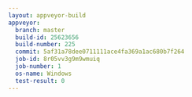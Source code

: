 ```yaml
---
layout: appveyor-build
appveyor:
  branch: master
  build-id: 25623656
  build-number: 225
  commit: 5af31a78dee0711111ace4fa369a1ac680b7f264
  job-id: 8r05vv3g9m9wmuiq
  job-number: 1
  os-name: Windows
  test-result: 0
---
```

